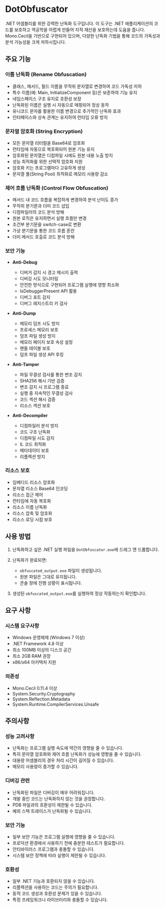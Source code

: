 # DotObfuscator

.NET 어셈블리를 위한 강력한 난독화 도구입니다. 이 도구는 .NET 애플리케이션의 코드를 보호하고 역공학을 어렵게 만들어 지적 재산을 보호하는데 도움을 줍니다. Mono.Cecil을 기반으로 구현되어 있으며, 다양한 난독화 기법을 통해 코드의 가독성과 분석 가능성을 크게 저하시킵니다.

## 주요 기능

### 이름 난독화 (Rename Obfuscation)
- 클래스, 메서드, 필드 이름을 무작위 문자열로 변경하여 코드 가독성 저하
- 특수 이름(예: Main, InitializeComponent 등)은 보존하여 기능 유지
- 네임스페이스 구조 유지로 호환성 보장
- 난독화된 이름은 실행 시 자동으로 매핑되어 정상 동작
- 유니코드 문자를 활용한 이름 변경으로 추가적인 난독화 효과
- 인터페이스와 상속 관계는 유지하여 런타임 오류 방지

### 문자열 암호화 (String Encryption)
- 모든 문자열 리터럴을 Base64로 암호화
- 런타임에 자동으로 복호화되어 원본 기능 유지
- 암호화된 문자열은 디컴파일 시에도 원본 내용 노출 방지
- 성능 최적화를 위한 선택적 암호화 지원
- 암호화 키는 프로그램마다 고유하게 생성
- 문자열 풀(String Pool) 최적화로 메모리 사용량 감소

### 제어 흐름 난독화 (Control Flow Obfuscation)
- 메서드 내 코드 흐름을 복잡하게 변경하여 분석 난이도 증가
- 무작위 분기문과 더미 코드 삽입
- 디컴파일러의 코드 분석 방해
- 원본 로직은 유지하면서 실행 흐름만 변경
- 조건부 분기문을 switch-case로 변환
- 가상 분기문을 통한 코드 흐름 혼란
- 더미 메서드 호출로 코드 분석 방해

### 보안 기능
- **Anti-Debug**
  - 디버거 감지 시 경고 메시지 출력
  - 디버깅 시도 모니터링
  - 안전한 방식으로 구현되어 프로그램 실행에 영향 최소화
  - IsDebuggerPresent API 활용
  - 디버그 포트 감지
  - 디버그 레지스트리 키 검사

- **Anti-Dump**
  - 메모리 덤프 시도 방지
  - 프로세스 메모리 보호
  - 덤프 파일 생성 방지
  - 메모리 페이지 보호 속성 설정
  - 핸들 테이블 보호
  - 덤프 파일 생성 API 후킹

- **Anti-Tamper**
  - 파일 무결성 검사를 통한 변조 감지
  - SHA256 해시 기반 검증
  - 변조 감지 시 프로그램 종료
  - 실행 중 지속적인 무결성 검사
  - 코드 섹션 해시 검증
  - 리소스 섹션 보호

- **Anti-Decompiler**
  - 디컴파일러 분석 방지
  - 코드 구조 난독화
  - 디컴파일 시도 감지
  - IL 코드 최적화
  - 메타데이터 보호
  - 리플렉션 방지

### 리소스 보호
- 임베디드 리소스 암호화
- 문자열 리소스 Base64 인코딩
- 리소스 접근 제어
- 런타임에 자동 복호화
- 리소스 이름 난독화
- 리소스 압축 및 암호화
- 리소스 로딩 시점 보호

## 사용 방법

1. 난독화하고 싶은 .NET 실행 파일을 `DotObfuscator.exe`에 드래그 앤 드롭합니다.

2. 난독화가 완료되면:
   - `obfuscated_output.exe` 파일이 생성됩니다.
   - 원본 파일은 그대로 유지됩니다.
   - 콘솔 창에 진행 상황이 표시됩니다.

3. 생성된 `obfuscated_output.exe`를 실행하여 정상 작동하는지 확인합니다.

## 요구 사항

### 시스템 요구사항
- Windows 운영체제 (Windows 7 이상)
- .NET Framework 4.8 이상
- 최소 100MB 이상의 디스크 공간
- 최소 2GB RAM 권장
- x86/x64 아키텍처 지원

### 의존성
- Mono.Cecil 0.11.4 이상
- System.Security.Cryptography
- System.Reflection.Metadata
- System.Runtime.CompilerServices.Unsafe

## 주의사항

### 성능 고려사항
- 난독화는 프로그램 실행 속도에 약간의 영향을 줄 수 있습니다.
- 특히 문자열 암호화와 제어 흐름 난독화가 성능에 영향을 줄 수 있습니다.
- 대용량 어셈블리의 경우 처리 시간이 길어질 수 있습니다.
- 메모리 사용량이 증가할 수 있습니다.

### 디버깅 관련
- 난독화된 파일은 디버깅이 매우 어려워집니다.
- 개발 중인 코드는 난독화하지 않는 것을 권장합니다.
- PDB 파일과의 호환성이 제한될 수 있습니다.
- 예외 스택 트레이스가 난독화될 수 있습니다.

### 보안 기능
- 일부 보안 기능은 프로그램 실행에 영향을 줄 수 있습니다.
- 프로덕션 환경에서 사용하기 전에 충분한 테스트가 필요합니다.
- 안티바이러스 프로그램과 충돌할 수 있습니다.
- 시스템 보안 정책에 따라 실행이 제한될 수 있습니다.

### 호환성
- 일부 .NET 기능과 호환되지 않을 수 있습니다.
- 리플렉션을 사용하는 코드는 주의가 필요합니다.
- 동적 코드 생성과 호환성 문제가 있을 수 있습니다.
- 특정 프레임워크나 라이브러리와 충돌할 수 있습니다.